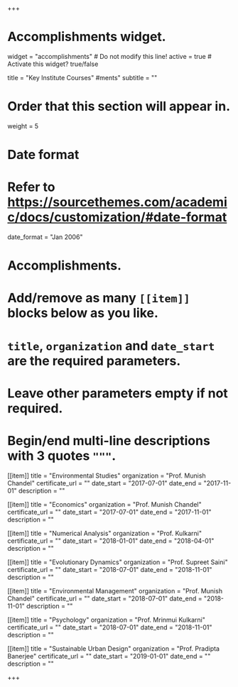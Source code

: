 +++
# Accomplishments widget.
widget = "accomplishments"  # Do not modify this line!
active = true  # Activate this widget? true/false

title = "Key Institute Courses"
#&shy;ments"
subtitle = ""

# Order that this section will appear in.
weight = 5

# Date format
#   Refer to https://sourcethemes.com/academic/docs/customization/#date-format
date_format = "Jan 2006"

# Accomplishments.
#   Add/remove as many `[[item]]` blocks below as you like.
#   `title`, `organization` and `date_start` are the required parameters.
#   Leave other parameters empty if not required.
#   Begin/end multi-line descriptions with 3 quotes `"""`.

[[item]]
  title = "Environmental Studies"
  organization = "Prof. Munish Chandel"
  certificate_url = ""
  date_start = "2017-07-01"
  date_end = "2017-11-01"
  description = ""

[[item]]
  title = "Economics"
  organization = "Prof. Munish Chandel"
  certificate_url = ""
  date_start = "2017-07-01"
  date_end = "2017-11-01"
  description = ""
  
[[item]]
  title = "Numerical Analysis"
  organization = "Prof. Kulkarni"
  certificate_url = ""
  date_start = "2018-01-01"
  date_end = "2018-04-01"
  description = ""
  
[[item]]
  title = "Evolutionary Dynamics"
  organization = "Prof. Supreet Saini"
  certificate_url = ""
  date_start = "2018-07-01"
  date_end = "2018-11-01"
  description = ""
  
[[item]]
  title = "Environmental Management"
  organization = "Prof. Munish Chandel"
  certificate_url = ""
  date_start = "2018-07-01"
  date_end = "2018-11-01"
  description = ""
  
[[item]]
  title = "Psychology"
  organization = "Prof. Mrinmui Kulkarni"
  certificate_url = ""
  date_start = "2018-07-01"
  date_end = "2018-11-01"
  description = ""
  
[[item]]
  title = "Sustainable Urban Design"
  organization = "Prof. Pradipta Banerjee"
  certificate_url = ""
  date_start = "2019-01-01"
  date_end = ""
  description = ""
  


+++
